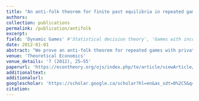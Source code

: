 ```yaml
---
title: "An anti-folk theorem for finite past equilibria in repeated games with private monitoring"
authors: 
collection: publications
permalink: /publication/antifolk
excerpt: 
field: 'Dynamic Games' #'Statistical decision theory', 'Games with incomplete information', 'Dynamic Games', Social economics
date: 2012-01-01
abstract: "We prove an anti-folk theorem for repeated games with private monitoring. We assume that the strategies have a finite past (they are measurable with respect to finite partitions of past histories), that each period players' preferences over actions are modified by smooth idiosyncratic shocks, and that the monitoring is sufficiently connected. In all repeated game equilibria, each period play is an equilibrium of the stage game. When the monitoring is approximately connected, and equilibrium strategies have a uniformly bounded past, then each period play is an approximate equilibrium of the stage game."
venue: 'Theoretical Economics'
venue_details: '7 (2012), 25–55'
paperurl: 'https://econtheory.org/ojs/index.php/te/article/viewArticle/20120025'
additionaltext:  
additionalurl:  
googlescholar: 'https://scholar.google.ca/scholar?hl=en&as_sdt=0%2C5&q=Repeated+games+with+incomplete+information+and+discounting&btnG='
citation: 
---
```

